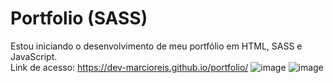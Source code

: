 # Portfolio (SASS)
Estou iniciando o desenvolvimento de meu portfólio em HTML, SASS e JavaScript.<br>
Link de acesso: https://dev-marcioreis.github.io/portfolio/
![image](https://user-images.githubusercontent.com/122680054/220141505-24d9121d-2610-41a9-9336-cff71b1c2d83.png)
![image](https://user-images.githubusercontent.com/122680054/219995199-50d250d5-16b6-44fa-8145-80b69740e62e.png)

